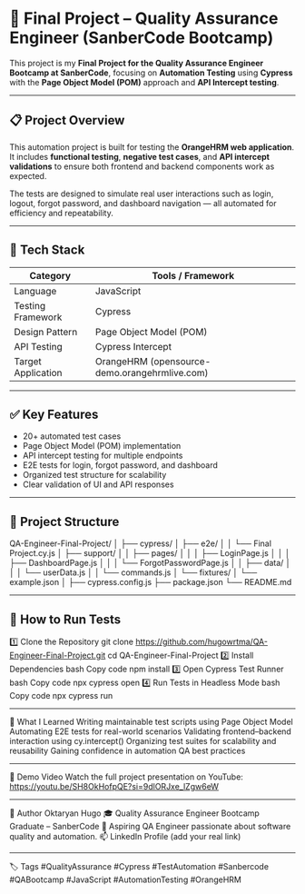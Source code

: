 # 🧪 Final Project – Quality Assurance Engineer (SanberCode Bootcamp)

This project is my **Final Project for the Quality Assurance Engineer Bootcamp at SanberCode**, focusing on **Automation Testing** using **Cypress** with the **Page Object Model (POM)** approach and **API Intercept testing**.

---

## 📋 Project Overview

This automation project is built for testing the **OrangeHRM web application**.  
It includes **functional testing**, **negative test cases**, and **API intercept validations** to ensure both frontend and backend components work as expected.

The tests are designed to simulate real user interactions such as login, logout, forgot password, and dashboard navigation — all automated for efficiency and repeatability.

---

## 🧰 Tech Stack

| Category | Tools / Framework |
|-----------|------------------|
| Language | JavaScript |
| Testing Framework | Cypress |
| Design Pattern | Page Object Model (POM) |
| API Testing | Cypress Intercept |
| Target Application | OrangeHRM (opensource-demo.orangehrmlive.com) |

---

## ✅ Key Features

- 20+ automated test cases  
- Page Object Model (POM) implementation  
- API intercept testing for multiple endpoints  
- E2E tests for login, forgot password, and dashboard  
- Organized test structure for scalability  
- Clear validation of UI and API responses  

---

## 🧩 Project Structure

QA-Engineer-Final-Project/
│
├── cypress/
│ ├── e2e/
│ │ └── Final Project.cy.js
│ ├── support/
│ │ ├── pages/
│ │ │ ├── LoginPage.js
│ │ │ ├── DashboardPage.js
│ │ │ └── ForgotPasswordPage.js
│ │ ├── data/
│ │ │ └── userData.js
│ │ └── commands.js
│ └── fixtures/
│   └── example.json
│
├── cypress.config.js
├── package.json
└── README.md

---

## 🚀 How to Run Tests

1️⃣ Clone the Repository
git clone https://github.com/hugowrtma/QA-Engineer-Final-Project.git
cd QA-Engineer-Final-Project
2️⃣ Install Dependencies
bash
Copy code
npm install
3️⃣ Open Cypress Test Runner
bash
Copy code
npx cypress open
4️⃣ Run Tests in Headless Mode
bash
Copy code
npx cypress run

---

🧠 What I Learned
Writing maintainable test scripts using Page Object Model
Automating E2E tests for real-world scenarios
Validating frontend–backend interaction using cy.intercept()
Organizing test suites for scalability and reusability
Gaining confidence in automation QA best practices

---

🎥 Demo Video
Watch the full project presentation on YouTube: https://youtu.be/SH8OkHofpQE?si=9dlORJxe_lZgw6eW

---

👤 Author
Oktaryan Hugo
🎓 Quality Assurance Engineer Bootcamp Graduate – SanberCode
💼 Aspiring QA Engineer passionate about software quality and automation.
📫 LinkedIn Profile (add your real link)

---

🏷️ Tags
#QualityAssurance #Cypress #TestAutomation #Sanbercode #QABootcamp #JavaScript #AutomationTesting #OrangeHRM
